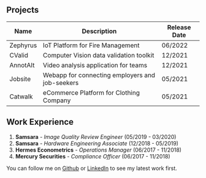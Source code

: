 ## Projects

| Name | Description | Release Date |
| --- | --- | --- |
| Zephyrus | IoT Platform for Fire Management | 06/2022 |
| CValid | Computer Vision data validation toolkit | 12/2021 |
| AnnotAIt | Video analysis application for teams | 12/2021 |
| Jobsite | Webapp for connecting employers and job-seekers | 05/2021 |
| Catwalk | eCommerce Platform for Clothing Company | 05/2021 |

## Work Experience
1. **Samsara** - _Image Quality Review Engineer_ (05/2019 - 03/2020)
2. **Samsara** - _Hardware Engineering Associate_ (12/2018 - 05/2019)
3. **Hermes Econometrics** - _Operations Manager_ (06/2017 - 11/2018)
4. **Mercury Securities** - _Compliance Officer_ (06/2017 - 11/2018)

You can follow me on [Github](https://github.com/CurtisDeCastro) or [LinkedIn](https://linkedin.com/in/curtis415) to see my latest work first.

<!-- [Link](url) and ![Image](src) -->
